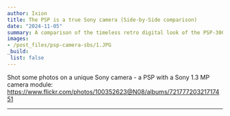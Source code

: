 ```yaml
---
author: Ixion
title: The PSP is a true Sony camera (Side-by-Side comparison)
date: "2024-11-05"
summary: A comparison of the timeless retro digital look of the PSP-300 camera and a modern iPhone
images:
- /post_files/psp-camera-sbs/1.JPG
_build:
 list: false
---
```


<script src="https://unpkg.com/image-compare-viewer/dist/image-compare-viewer.min.js"></script>
<link rel="stylesheet" href="https://unpkg.com/image-compare-viewer/dist/image-compare-viewer.min.css">

Shot some photos on a unique Sony camera - a PSP with a Sony 1.3 MP camera module: https://www.flickr.com/photos/100352623@N08/albums/72177720321717451

---

<div class="image-compare">
  <img src="/post_files/psp-camera-sbs/1.JPG" alt="" />
  <img src="/post_files/psp-camera-sbs/1.HEIC" alt="" />
</div>

<div class="image-compare">
  <img src="/post_files/psp-camera-sbs/2.JPG" alt="" />
  <img src="/post_files/psp-camera-sbs/2.HEIC" alt="" />
</div>

<div class="image-compare">
  <img src="/post_files/psp-camera-sbs/3.JPG" alt="" />
  <img src="/post_files/psp-camera-sbs/3.HEIC" alt="" />
</div>

<div class="image-compare">
  <img src="/post_files/psp-camera-sbs/4.JPG" alt="" />
  <img src="/post_files/psp-camera-sbs/4.HEIC" alt="" />
</div>

<div class="image-compare">
  <img src="/post_files/psp-camera-sbs/5.JPG" alt="" />
  <img src="/post_files/psp-camera-sbs/5.HEIC" alt="" />
</div>

<div class="image-compare">
  <img src="/post_files/psp-camera-sbs/6.JPG" alt="" />
  <img src="/post_files/psp-camera-sbs/6.HEIC" alt="" />
</div>

<div class="image-compare">
  <img src="/post_files/psp-camera-sbs/7.JPG" alt="" />
  <img src="/post_files/psp-camera-sbs/7.HEIC" alt="" />
</div>

<div class="image-compare">
  <img src="/post_files/psp-camera-sbs/8.JPG" alt="" />
  <img src="/post_files/psp-camera-sbs/8.HEIC" alt="" />
</div>

<div class="image-compare">
  <img src="/post_files/psp-camera-sbs/9.JPG" alt="" />
  <img src="/post_files/psp-camera-sbs/9.HEIC" alt="" />
</div>

<script>
    const viewers = document.querySelectorAll(".image-compare");
    
    viewers.forEach((element) => {
    let view = new ImageCompare(element).mount();
    });
</script>